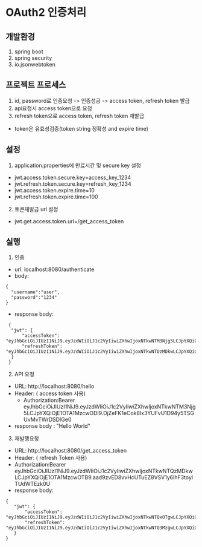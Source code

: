 # OAuth2 인증처리
## 개발환경
 1. spring boot
 2. spring security
 3. io.jsonwebtoken
 
## 프로젝트 프로세스
 1. id, password로 인증요청  -> 인증성공 -> access token, refresh token 발급
 2. api요청시 access token으로 요청
 3. refresh token으로 access token, refresh token 재발급

* token은 유효성검증(token string 정확성 and expire time)

## 설정
 1. application.properties에 만료시간 및 secure key 설정
 - jwt.access.token.secure.key=access_key_1234
 - jwt.refresh.token.secure.key=refresh_key_1234
 - jwt.access.token.expire.time=10
 - jwt.refresh.token.expire.time=100

 2. 토큰재발급 url 설정
 - jwt.get.access.token.url=/get_access_token

## 실행
 1. 인증
  - url: localhost:8080/authenticate
  - body: 
  ```
  {  
 	"username":"user",
	"password":"1234"
  }
  ```
  - response body:
  ```
   {
    "jwt": {
        "accessToken": "eyJhbGciOiJIUzI1NiJ9.eyJzdWIiOiJ1c2VyIiwiZXhwIjoxNTkwNTM3Njg5LCJpYXQiOjE1OTA1MzcwODl9.DjZeFK1eCok8Ix3YUFvU1D94y5TSGUvMvTWrDSDIGe0",
        "refreshToken": "eyJhbGciOiJIUzI1NiJ9.eyJzdWIiOiJ1c2VyIiwiZXhwIjoxNTkwNTQzMDkwLCJpYXQiOjE1OTA1MzcwOTB9.aad9zvED8vvHcUTuEZ8VSV1y6lhF3toylTUdWTEzk0U"
    }
   }    
   ```

 2. API 요청
  - URL: http://localhost:8080/hello
  - Header: ( access token 사용)
    - Authorization:Bearer eyJhbGciOiJIUzI1NiJ9.eyJzdWIiOiJ1c2VyIiwiZXhwIjoxNTkwNTM3Njg5LCJpYXQiOjE1OTA1MzcwODl9.DjZeFK1eCok8Ix3YUFvU1D94y5TSGUvMvTWrDSDIGe0
  - response body : "Hello World"  
 
 3. 재발행요청
  - URL: http://localhost:8080/get_access_token
  - Header: ( refresh Token 사용) 
   - Authorization:Bearer eyJhbGciOiJIUzI1NiJ9.eyJzdWIiOiJ1c2VyIiwiZXhwIjoxNTkwNTQzMDkwLCJpYXQiOjE1OTA1MzcwOTB9.aad9zvED8vvHcUTuEZ8VSV1y6lhF3toylTUdWTEzk0U
  - response body:
 ```
 {
    "jwt": {
        "accessToken": "eyJhbGciOiJIUzI1NiJ9.eyJzdWIiOiJ1c2VyIiwiZXhwIjoxNTkwNTQxOTgwLCJpYXQiOjE1OTA1NDEzODB9.fy4G0Hv6DA99QTQ9mOqexyqueWcrEIv6EC0zu9CQOvM",
        "refreshToken": "eyJhbGciOiJIUzI1NiJ9.eyJzdWIiOiJ1c2VyIiwiZXhwIjoxNTkwNTQ3MzgwLCJpYXQiOjE1OTA1NDEzODB9.diEpyIY3exEotFdXVLBT_ofkcrAhKmGUhH20BssZJ2s"
    }
}
```
